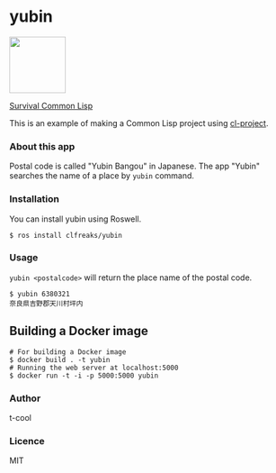 # yubin

<img src="https://lh3.googleusercontent.com/7R86AWGBu4t5mbtw1heKahOQ8p82_CvjrDYfhejwtl8LqzCAROM5xWptgyvmj45Skgh3bGpgKvV6Q4_jBGI" width="100px">

[Survival Common Lisp](https://techbookfest.org/event/tbf06/circle/38170002)

This is an example of making a Common Lisp project using [cl-project](https://github.com/fukamachi/cl-project).

### About this app

Postal code is called "Yubin Bangou" in Japanese.  The app "Yubin" searches the name of a place by `yubin` command.

### Installation

You can install yubin using Roswell.

```
$ ros install clfreaks/yubin
```

### Usage

`yubin <postalcode>` will return the place name of the postal code.

```
$ yubin 6380321
奈良県吉野郡天川村坪内
```

## Building a Docker image

```
# For building a Docker image
$ docker build . -t yubin
# Running the web server at localhost:5000
$ docker run -t -i -p 5000:5000 yubin
```

### Author

t-cool

### Licence

MIT
